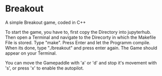 # Breakout
A simple Breakout game, coded in C++



To start the game, you have to, first copy the Directory into jupyterhub. Then open a Terminal and navigate to the Direcorty in which the Makefile File is stored. Type "make". Press Enter and let the Programm compile. When its done, type "./breakout" and press enter again. The Game should appear on your Terminal.

You can move the Gamepaddle with 'a' or 'd' and stop it's movement with 's', or press 'x' to enable the autopilot.
